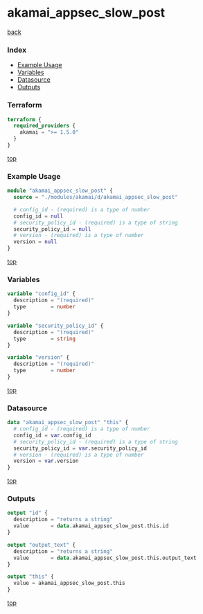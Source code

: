 # akamai_appsec_slow_post

[back](../akamai.md)

### Index

- [Example Usage](#example-usage)
- [Variables](#variables)
- [Datasource](#datasource)
- [Outputs](#outputs)

### Terraform

```terraform
terraform {
  required_providers {
    akamai = ">= 1.5.0"
  }
}
```

[top](#index)

### Example Usage

```terraform
module "akamai_appsec_slow_post" {
  source = "./modules/akamai/d/akamai_appsec_slow_post"

  # config_id - (required) is a type of number
  config_id = null
  # security_policy_id - (required) is a type of string
  security_policy_id = null
  # version - (required) is a type of number
  version = null
}
```

[top](#index)

### Variables

```terraform
variable "config_id" {
  description = "(required)"
  type        = number
}

variable "security_policy_id" {
  description = "(required)"
  type        = string
}

variable "version" {
  description = "(required)"
  type        = number
}
```

[top](#index)

### Datasource

```terraform
data "akamai_appsec_slow_post" "this" {
  # config_id - (required) is a type of number
  config_id = var.config_id
  # security_policy_id - (required) is a type of string
  security_policy_id = var.security_policy_id
  # version - (required) is a type of number
  version = var.version
}
```

[top](#index)

### Outputs

```terraform
output "id" {
  description = "returns a string"
  value       = data.akamai_appsec_slow_post.this.id
}

output "output_text" {
  description = "returns a string"
  value       = data.akamai_appsec_slow_post.this.output_text
}

output "this" {
  value = akamai_appsec_slow_post.this
}
```

[top](#index)